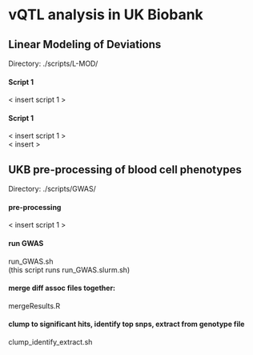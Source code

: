 # vQTL analysis in UK Biobank

## Linear Modeling of Deviations
Directory: ./scripts/L-MOD/


#### Script 1
< insert script 1 >

#### Script 1
< insert script 1 > \
< insert >



## UKB pre-processing of blood cell phenotypes
Directory: ./scripts/GWAS/


#### pre-processing
< insert script 1 >

#### run GWAS
run_GWAS.sh \
(this script runs run_GWAS.slurm.sh)

#### merge diff assoc files together:
mergeResults.R

#### clump to significant hits, identify top snps, extract from genotype file
clump_identify_extract.sh